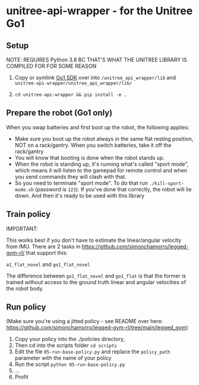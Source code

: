 # unitree-api-wrapper - for the Unitree Go1

## Setup

NOTE: REQUIRES Python 3.8 BC THAT'S WHAT THE UNITREE LIBRARY IS COMPILED FOR FOR SOME REASON

1. Copy or symlink [Go1 SDK](https://github.com/unitreerobotics/unitree_legged_sdk/blob/master/lib/python/amd64/robot_interface.cpython-38-x86_64-linux-gnu.so) over into `/unitree_api_wrapper/lib` and `unitree-api-wrapper/unitree_api_wrapper/lib/`

2. `cd unitree-api-wrapper && pip install -e .`

## Prepare the robot (Go1 only)

When you swap batteries and first boot up the robot, the following applies:

- Make sure you boot up the robot always in the same flat resting position, NOT on a rack/gantry. When you switch batteries, take it off the rack/gantry
- You will know that booting is done when the robot stands up.
- When the robot is standing up, it's running what's called "sport mode", which means it will listen to the gamepad for remote control and when you send commands they will clash with that. 
- So you need to terminate "sport mode". To do that run `./kill-sport-mode.sh` (password is `123`). If you've done that correctly, the robot will lie down. And then it's ready to be used with this library 

## Train policy

IMPORTANT:

This works best if you don't have to estimate the linear/angular velocity from IMU.
There are 2 tasks in https://github.com/simonchamorro/legged-gym-rl/ that support this:

`a1_flat_novel` and
`go1_flat_novel`

The difference between `go1_flat_novel` and `go1_flat` is that the former is trained without access to the ground truth linear and angular velocities of the robot body.


## Run policy

(Make sure you're using a jitted policy - see README over here: https://github.com/simonchamorro/legged-gym-rl/tree/main/legged_gym)

1. Copy your policy into the ./policies directory,
2. Then cd into the scripts folder `cd scripts`
3. Edit the file `05-run-base-policy.py` and replace the `policy_path` parameter with the name of your policy
4. Run the script `python 05-run-base-policy.py`
5. ...
6. Profit
